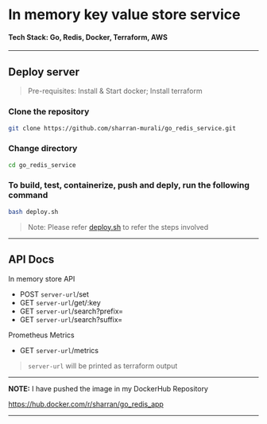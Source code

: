 # In memory key value store service 

#### **Tech Stack:** Go, Redis, Docker, Terraform, AWS
---
## Deploy server 
 >Pre-requisites: Install & Start docker; Install terraform

### Clone the repository 
```bash 
git clone https://github.com/sharran-murali/go_redis_service.git
```

### Change directory
```bash
cd go_redis_service
```

### To build, test, containerize, push and deply, run the following command
```bash
bash deploy.sh
```

> Note: Please refer [deploy.sh](./deploy.sh) to refer the steps involved

---

## API Docs

In memory store API
- POST `server-url`/set
- GET  `server-url`/get/:key
- GET  `server-url`/search?prefix=
- GET  `server-url`/search?suffix=

Prometheus Metrics
- GET  `server-url`/metrics

>`server-url` will be printed as terraform output

--- 

**NOTE:** I have pushed the image in my DockerHub Repository

https://hub.docker.com/r/sharran/go_redis_app

---
